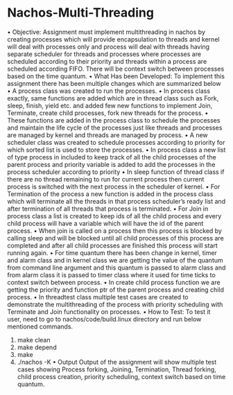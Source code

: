 # Nachos-Multi-Threading

•	Objective:
Assignment must implement multithreading in nachos by creating processes which will provide encapsulation to threads and kernel will deal with processes only and process will deal with threads having separate scheduler for threads and processes where processes are scheduled according to their priority and threads within a process are scheduled according FIFO. There will be context switch between processes based on the time quantum.
•	What Has been Developed:
To implement this assignment there has been multiple changes which are summarized below
•	A process class was created to run the processes.
•	In process class exactly, same functions are added which are in thread class  such as Fork, sleep, finish, yield etc. and added few new functions to implement Join, Terminate, create child processes, fork new threads for the process.
•	These functions are added in the process class to schedule the processes and maintain the life cycle of the processes just like threads and processes are managed by kernel and threads are managed by process.
•	A new scheduler class was created to schedule processes according to priority for which sorted list is used to store the processes.
•	In process class a new list of type process in included to keep track of all the child processes of the parent process and priority variable is added to add the processes in the process scheduler according to priority
•	In sleep function of thread class if there are no thread remaining to run for current process then current process is switched with the next process in the scheduler of kernel.
•	For Termination of the process a new function is added in the process class which will terminate all the threads in that process scheduler’s ready list and after termination of all threads that process is terminated.
•	For Join in process class a list is created to keep ids of all the child process and every child process will have a variable which will have the id of the parent process.
•	When join is called on  a process then this process is blocked by calling sleep and will be blocked until all child processes of this process are completed and after all child processes are finished this process will start running again.
•	For time quantum there has been change in kernel, timer and alarm class and in kernel class we are getting the value of the quantum from command line argument and this quantum is passed to alarm class and from alarm class it is passed to timer class where it used for time ticks to context switch between process.
•	In create child process function we are getting the priority and function ptr of the parent process and creating child process.
•	In threadtest class multiple test cases are created to demonstrate the multithreading of the process with priority scheduling with Terminate and Join functionality on processes.
•	How to Test:
To test it user, need to go to nachos/code/build.linux directory and run below mentioned commands.
1.	make clean
2.	make depend
3.	make
4.	./nachos -K
•	Output
Output of the assignment will show multiple test cases showing Process forking, Joining, Termination, Thread forking, child process creation, priority scheduling, context switch based on time quantum.
